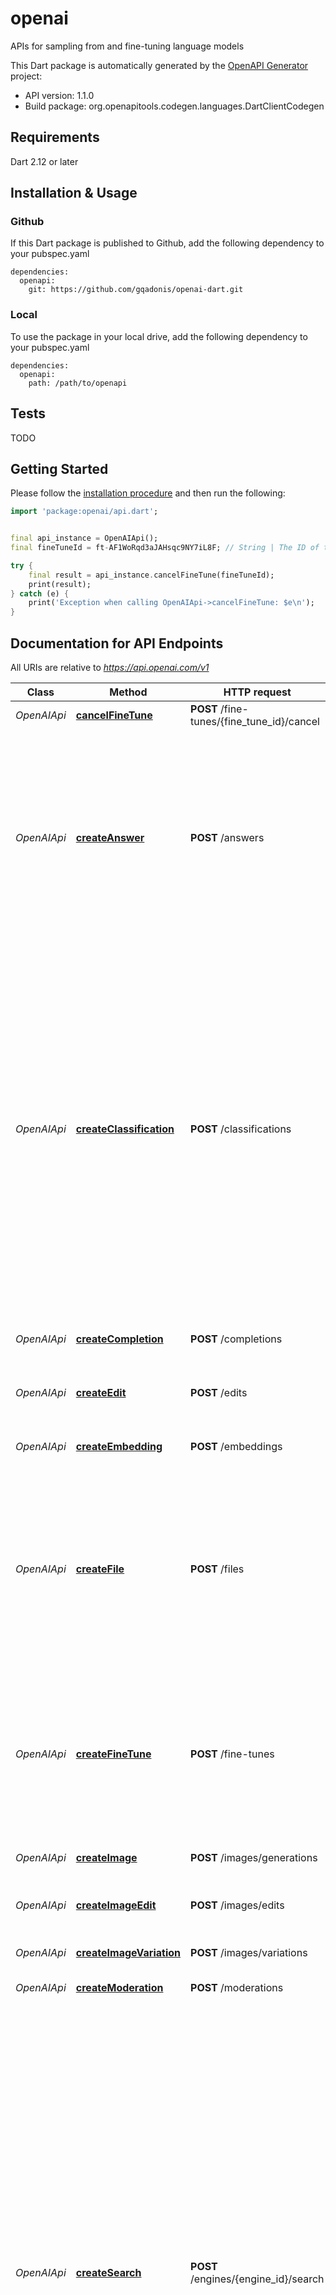 # openai
APIs for sampling from and fine-tuning language models

This Dart package is automatically generated by the [OpenAPI Generator](https://openapi-generator.tech) project:

- API version: 1.1.0
- Build package: org.openapitools.codegen.languages.DartClientCodegen

## Requirements

Dart 2.12 or later

## Installation & Usage

### Github
If this Dart package is published to Github, add the following dependency to your pubspec.yaml
```
dependencies:
  openapi:
    git: https://github.com/gqadonis/openai-dart.git
```

### Local
To use the package in your local drive, add the following dependency to your pubspec.yaml
```
dependencies:
  openapi:
    path: /path/to/openapi
```

## Tests

TODO

## Getting Started

Please follow the [installation procedure](#installation--usage) and then run the following:

```dart
import 'package:openai/api.dart';


final api_instance = OpenAIApi();
final fineTuneId = ft-AF1WoRqd3aJAHsqc9NY7iL8F; // String | The ID of the fine-tune job to cancel 

try {
    final result = api_instance.cancelFineTune(fineTuneId);
    print(result);
} catch (e) {
    print('Exception when calling OpenAIApi->cancelFineTune: $e\n');
}

```

## Documentation for API Endpoints

All URIs are relative to *https://api.openai.com/v1*

Class | Method | HTTP request | Description
------------ | ------------- | ------------- | -------------
*OpenAIApi* | [**cancelFineTune**](doc//OpenAIApi.md#cancelfinetune) | **POST** /fine-tunes/{fine_tune_id}/cancel | Immediately cancel a fine-tune job. 
*OpenAIApi* | [**createAnswer**](doc//OpenAIApi.md#createanswer) | **POST** /answers | Answers the specified question using the provided documents and examples.  The endpoint first [searches](/docs/api-reference/searches) over provided documents or files to find relevant context. The relevant context is combined with the provided examples and question to create the prompt for [completion](/docs/api-reference/completions). 
*OpenAIApi* | [**createClassification**](doc//OpenAIApi.md#createclassification) | **POST** /classifications | Classifies the specified `query` using provided examples.  The endpoint first [searches](/docs/api-reference/searches) over the labeled examples to select the ones most relevant for the particular query. Then, the relevant examples are combined with the query to construct a prompt to produce the final label via the [completions](/docs/api-reference/completions) endpoint.  Labeled examples can be provided via an uploaded `file`, or explicitly listed in the request using the `examples` parameter for quick tests and small scale use cases. 
*OpenAIApi* | [**createCompletion**](doc//OpenAIApi.md#createcompletion) | **POST** /completions | Creates a completion for the provided prompt and parameters
*OpenAIApi* | [**createEdit**](doc//OpenAIApi.md#createedit) | **POST** /edits | Creates a new edit for the provided input, instruction, and parameters
*OpenAIApi* | [**createEmbedding**](doc//OpenAIApi.md#createembedding) | **POST** /embeddings | Creates an embedding vector representing the input text.
*OpenAIApi* | [**createFile**](doc//OpenAIApi.md#createfile) | **POST** /files | Upload a file that contains document(s) to be used across various endpoints/features. Currently, the size of all the files uploaded by one organization can be up to 1 GB. Please contact us if you need to increase the storage limit. 
*OpenAIApi* | [**createFineTune**](doc//OpenAIApi.md#createfinetune) | **POST** /fine-tunes | Creates a job that fine-tunes a specified model from a given dataset.  Response includes details of the enqueued job including job status and the name of the fine-tuned models once complete.  [Learn more about Fine-tuning](/docs/guides/fine-tuning) 
*OpenAIApi* | [**createImage**](doc//OpenAIApi.md#createimage) | **POST** /images/generations | Creates an image given a prompt.
*OpenAIApi* | [**createImageEdit**](doc//OpenAIApi.md#createimageedit) | **POST** /images/edits | Creates an edited or extended image given an original image and a prompt.
*OpenAIApi* | [**createImageVariation**](doc//OpenAIApi.md#createimagevariation) | **POST** /images/variations | Creates a variation of a given image.
*OpenAIApi* | [**createModeration**](doc//OpenAIApi.md#createmoderation) | **POST** /moderations | Classifies if text violates OpenAI's Content Policy
*OpenAIApi* | [**createSearch**](doc//OpenAIApi.md#createsearch) | **POST** /engines/{engine_id}/search | The search endpoint computes similarity scores between provided query and documents. Documents can be passed directly to the API if there are no more than 200 of them.  To go beyond the 200 document limit, documents can be processed offline and then used for efficient retrieval at query time. When `file` is set, the search endpoint searches over all the documents in the given file and returns up to the `max_rerank` number of documents. These documents will be returned along with their search scores.  The similarity score is a positive score that usually ranges from 0 to 300 (but can sometimes go higher), where a score above 200 usually means the document is semantically similar to the query. 
*OpenAIApi* | [**deleteFile**](doc//OpenAIApi.md#deletefile) | **DELETE** /files/{file_id} | Delete a file.
*OpenAIApi* | [**deleteModel**](doc//OpenAIApi.md#deletemodel) | **DELETE** /models/{model} | Delete a fine-tuned model. You must have the Owner role in your organization.
*OpenAIApi* | [**downloadFile**](doc//OpenAIApi.md#downloadfile) | **GET** /files/{file_id}/content | Returns the contents of the specified file
*OpenAIApi* | [**listEngines**](doc//OpenAIApi.md#listengines) | **GET** /engines | Lists the currently available (non-finetuned) models, and provides basic information about each one such as the owner and availability.
*OpenAIApi* | [**listFiles**](doc//OpenAIApi.md#listfiles) | **GET** /files | Returns a list of files that belong to the user's organization.
*OpenAIApi* | [**listFineTuneEvents**](doc//OpenAIApi.md#listfinetuneevents) | **GET** /fine-tunes/{fine_tune_id}/events | Get fine-grained status updates for a fine-tune job. 
*OpenAIApi* | [**listFineTunes**](doc//OpenAIApi.md#listfinetunes) | **GET** /fine-tunes | List your organization's fine-tuning jobs 
*OpenAIApi* | [**listModels**](doc//OpenAIApi.md#listmodels) | **GET** /models | Lists the currently available models, and provides basic information about each one such as the owner and availability.
*OpenAIApi* | [**retrieveEngine**](doc//OpenAIApi.md#retrieveengine) | **GET** /engines/{engine_id} | Retrieves a model instance, providing basic information about it such as the owner and availability.
*OpenAIApi* | [**retrieveFile**](doc//OpenAIApi.md#retrievefile) | **GET** /files/{file_id} | Returns information about a specific file.
*OpenAIApi* | [**retrieveFineTune**](doc//OpenAIApi.md#retrievefinetune) | **GET** /fine-tunes/{fine_tune_id} | Gets info about the fine-tune job.  [Learn more about Fine-tuning](/docs/guides/fine-tuning) 
*OpenAIApi* | [**retrieveModel**](doc//OpenAIApi.md#retrievemodel) | **GET** /models/{model} | Retrieves a model instance, providing basic information about the model such as the owner and permissioning.


## Documentation For Models

 - [CreateAnswerRequest](doc//CreateAnswerRequest.md)
 - [CreateAnswerRequestStop](doc//CreateAnswerRequestStop.md)
 - [CreateAnswerResponse](doc//CreateAnswerResponse.md)
 - [CreateAnswerResponseSelectedDocumentsInner](doc//CreateAnswerResponseSelectedDocumentsInner.md)
 - [CreateClassificationRequest](doc//CreateClassificationRequest.md)
 - [CreateClassificationResponse](doc//CreateClassificationResponse.md)
 - [CreateClassificationResponseSelectedExamplesInner](doc//CreateClassificationResponseSelectedExamplesInner.md)
 - [CreateCompletionRequest](doc//CreateCompletionRequest.md)
 - [CreateCompletionRequestPrompt](doc//CreateCompletionRequestPrompt.md)
 - [CreateCompletionRequestStop](doc//CreateCompletionRequestStop.md)
 - [CreateCompletionResponse](doc//CreateCompletionResponse.md)
 - [CreateCompletionResponseChoicesInner](doc//CreateCompletionResponseChoicesInner.md)
 - [CreateCompletionResponseChoicesInnerLogprobs](doc//CreateCompletionResponseChoicesInnerLogprobs.md)
 - [CreateCompletionResponseUsage](doc//CreateCompletionResponseUsage.md)
 - [CreateEditRequest](doc//CreateEditRequest.md)
 - [CreateEditResponse](doc//CreateEditResponse.md)
 - [CreateEmbeddingRequest](doc//CreateEmbeddingRequest.md)
 - [CreateEmbeddingRequestInput](doc//CreateEmbeddingRequestInput.md)
 - [CreateEmbeddingResponse](doc//CreateEmbeddingResponse.md)
 - [CreateEmbeddingResponseDataInner](doc//CreateEmbeddingResponseDataInner.md)
 - [CreateEmbeddingResponseUsage](doc//CreateEmbeddingResponseUsage.md)
 - [CreateFineTuneRequest](doc//CreateFineTuneRequest.md)
 - [CreateImageRequest](doc//CreateImageRequest.md)
 - [CreateModerationRequest](doc//CreateModerationRequest.md)
 - [CreateModerationRequestInput](doc//CreateModerationRequestInput.md)
 - [CreateModerationResponse](doc//CreateModerationResponse.md)
 - [CreateModerationResponseResultsInner](doc//CreateModerationResponseResultsInner.md)
 - [CreateModerationResponseResultsInnerCategories](doc//CreateModerationResponseResultsInnerCategories.md)
 - [CreateModerationResponseResultsInnerCategoryScores](doc//CreateModerationResponseResultsInnerCategoryScores.md)
 - [CreateSearchRequest](doc//CreateSearchRequest.md)
 - [CreateSearchResponse](doc//CreateSearchResponse.md)
 - [CreateSearchResponseDataInner](doc//CreateSearchResponseDataInner.md)
 - [DeleteFileResponse](doc//DeleteFileResponse.md)
 - [DeleteModelResponse](doc//DeleteModelResponse.md)
 - [Engine](doc//Engine.md)
 - [FineTune](doc//FineTune.md)
 - [FineTuneEvent](doc//FineTuneEvent.md)
 - [ImagesResponse](doc//ImagesResponse.md)
 - [ImagesResponseDataInner](doc//ImagesResponseDataInner.md)
 - [ListEnginesResponse](doc//ListEnginesResponse.md)
 - [ListFilesResponse](doc//ListFilesResponse.md)
 - [ListFineTuneEventsResponse](doc//ListFineTuneEventsResponse.md)
 - [ListFineTunesResponse](doc//ListFineTunesResponse.md)
 - [ListModelsResponse](doc//ListModelsResponse.md)
 - [Model](doc//Model.md)
 - [OpenAIFile](doc//OpenAIFile.md)


## Documentation For Authorization

 All endpoints do not require authorization.


## Author



